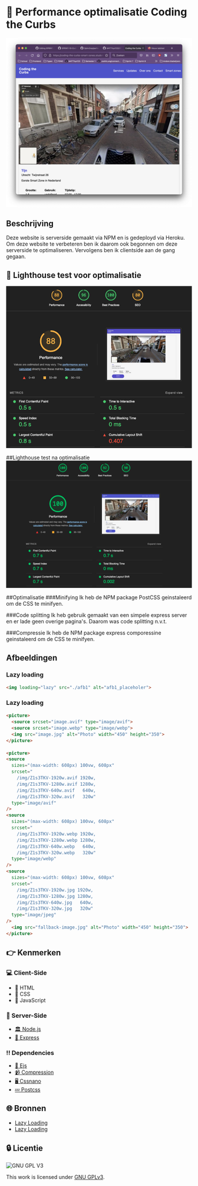 # 🚧 Performance optimalisatie Coding the Curbs
![Screenshot Prototype](https://github.com/M4TThys123/SPRINT-10-Coding-the-Curbs/blob/main/assets/Schermafbeelding%202022-07-06%20om%2014.35.59.png)

## Beschrijving
Deze website is serverside gemaakt via NPM en is gedeployd via Heroku. Om deze website te verbeteren ben ik daarom ook begonnen om deze serverside te optimaliseren. Vervolgens ben ik clientside aan de gang gegaan.

## 🚀 Lighthouse test voor optimalisatie
![Screenshot Prototype](https://github.com/M4TThys123/SPRINT-10-Coding-the-Curbs/blob/main/assets/before.png)

##Lighthouse test na optimalisatie
![Screenshot Prototype](https://github.com/M4TThys123/SPRINT-10-Coding-the-Curbs/blob/main/assets/coding-max.png)

##Optimalisatie
###Minifying
Ik heb de NPM package PostCSS geinstaleerd om de CSS te minifyen.

###Code splitting
Ik heb gebruik gemaakt van een simpele express server en er lade geen overige pagina's. Daarom was code splitting n.v.t.

###Compressie
Ik heb de NPM package express comporessine geinstaleerd om de CSS te minifyen.

## Afbeeldingen

### Lazy loading
```HTML
<img loading="lazy" src="./afb1" alt="afb1_placeholer">
```
### Lazy loading
```HTML
<picture>
  <source srcset="image.avif" type="image/avif">
  <source srcset="image.webp" type="image/webp">
  <img src="image.jpg" alt="Photo" width="450" height="350">
</picture>

<picture>
<source
  sizes="(max-width: 608px) 100vw, 608px"
  srcset="
    /img/Z1s3TKV-1920w.avif 1920w,
    /img/Z1s3TKV-1280w.avif 1280w,
    /img/Z1s3TKV-640w.avif   640w,
    /img/Z1s3TKV-320w.avif   320w"
  type="image/avif"
/>
<source
  sizes="(max-width: 608px) 100vw, 608px"
  srcset="
    /img/Z1s3TKV-1920w.webp 1920w,
    /img/Z1s3TKV-1280w.webp 1280w,
    /img/Z1s3TKV-640w.webp   640w,
    /img/Z1s3TKV-320w.webp   320w"
  type="image/webp"
/>
<source
  sizes="(max-width: 608px) 100vw, 608px"
  srcset="
    /img/Z1s3TKV-1920w.jpg 1920w,
    /img/Z1s3TKV-1280w.jpg 1280w,
    /img/Z1s3TKV-640w.jpg   640w,
    /img/Z1s3TKV-320w.jpg   320w"
  type="image/jpeg"
/>
  <img src="fallback-image.jpg" alt="Photo" width="450" height="350">
</picture>
```

## 👉 Kenmerken

### 💻 Client-Side
  * 🧭 HTML
  * 🏦 CSS
  * 🏥 JavaScript
  
### 💾 Server-Side
 * [🏛️ Node.js](https://nodejs.dev/)
 * [🚣 Express](https://www.npmjs.com/package/express)

### ‼️ Dependencies
 * [🏡 Ejs](https://www.npmjs.com/package/ejs)
 * [📹 Compression](https://www.npmjs.com/package/compression)
 * [🖥️ Cssnano](https://www.npmjs.com/package/cssnano)
 * [💤 Postcss](https://www.npmjs.com/package/postcss)

## 🌐 Bronnen
* [Lazy Loading](https://web.dev/browser-level-image-lazy-loading/)
* [Lazy Loading](https://web.dev/browser-level-image-lazy-loading/)

## 🔒 Licentie

![GNU GPL V3](https://www.gnu.org/graphics/gplv3-127x51.png)

This work is licensed under [GNU GPLv3](./LICENSE).
